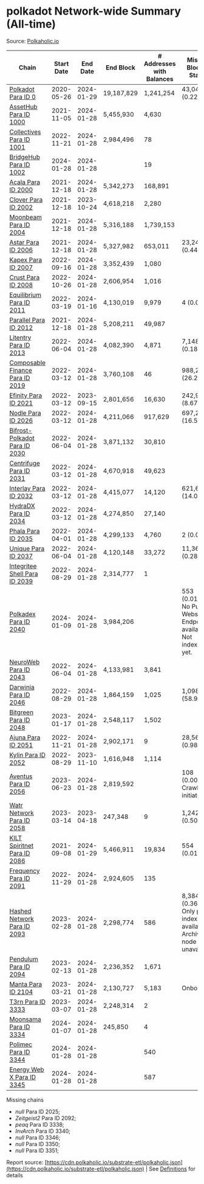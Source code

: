 # polkadot Network-wide Summary (All-time)

Source: [Polkaholic.io](https://polkaholic.io)


| Chain            | Start Date | End Date | End Block | # Addresses with Balances | Missing Blocks / Status |
| ---------------- | ---------- | ---------| --------- | ------------------------- | ----------------------- |
| [Polkadot Para ID 0](/polkadot/0-polkadot) | 2020-05-26 | 2024-01-29 | 19,187,829 |  1,241,254 | 43,042 (0.22%)  |
| [AssetHub Para ID 1000](/polkadot/1000-assethub) | 2021-11-05 | 2024-01-28 | 5,455,930 |  4,630 |    |
| [Collectives Para ID 1001](/polkadot/1001-collectives) | 2022-11-21 | 2024-01-28 | 2,984,496 |  78 |    |
| [BridgeHub Para ID 1002](/polkadot/1002-bridgehub) | 2024-01-28 | 2024-01-28 |  |  19 |    |
| [Acala Para ID 2000](/polkadot/2000-acala) | 2021-12-18 | 2024-01-28 | 5,342,273 |  168,891 |    |
| [Clover Para ID 2002](/polkadot/2002-clover) | 2021-12-18 | 2023-10-24 | 4,618,218 |  2,280 |    |
| [Moonbeam Para ID 2004](/polkadot/2004-moonbeam) | 2021-12-18 | 2024-01-28 | 5,316,188 |  1,739,153 |    |
| [Astar Para ID 2006](/polkadot/2006-astar) | 2021-12-18 | 2024-01-28 | 5,327,982 |  653,011 | 23,247 (0.44%)  |
| [Kapex Para ID 2007](/polkadot/2007-kapex) | 2022-09-16 | 2024-01-28 | 3,352,439 |  1,080 |    |
| [Crust Para ID 2008](/polkadot/2008-crust) | 2022-10-26 | 2024-01-28 | 2,606,954 |  1,016 |    |
| [Equilibrium Para ID 2011](/polkadot/2011-equilibrium) | 2022-03-19 | 2024-01-16 | 4,130,019 |  9,979 | 4 (0.00%)  |
| [Parallel Para ID 2012](/polkadot/2012-parallel) | 2021-12-18 | 2024-01-28 | 5,208,211 |  49,987 |    |
| [Litentry Para ID 2013](/polkadot/2013-litentry) | 2022-06-04 | 2024-01-28 | 4,082,390 |  4,871 | 7,148 (0.18%)  |
| [Composable Finance Para ID 2019](/polkadot/2019-composable) | 2022-03-12 | 2024-01-28 | 3,760,108 |  46 | 988,228 (26.28%)  |
| [Efinity Para ID 2021](/polkadot/2021-efinity) | 2022-03-12 | 2023-09-15 | 2,801,656 |  16,630 | 242,949 (8.67%)  |
| [Nodle Para ID 2026](/polkadot/2026-nodle) | 2022-03-12 | 2024-01-28 | 4,211,066 |  917,629 | 697,249 (16.56%)  |
| [Bifrost-Polkadot Para ID 2030](/polkadot/2030-bifrost) | 2022-06-04 | 2024-01-28 | 3,871,132 |  30,810 |    |
| [Centrifuge Para ID 2031](/polkadot/2031-centrifuge) | 2022-03-12 | 2024-01-28 | 4,670,918 |  49,623 |    |
| [Interlay Para ID 2032](/polkadot/2032-interlay) | 2022-03-12 | 2024-01-28 | 4,415,077 |  14,120 | 621,626 (14.08%)  |
| [HydraDX Para ID 2034](/polkadot/2034-hydradx) | 2022-03-12 | 2024-01-28 | 4,274,850 |  27,140 |    |
| [Phala Para ID 2035](/polkadot/2035-phala) | 2022-04-01 | 2024-01-28 | 4,299,133 |  4,760 | 2 (0.00%)  |
| [Unique Para ID 2037](/polkadot/2037-unique) | 2022-06-04 | 2024-01-28 | 4,120,148 |  33,272 | 11,364 (0.28%)  |
| [Integritee Shell Para ID 2039](/polkadot/2039-integritee) | 2022-08-29 | 2024-01-28 | 2,314,777 |  1 |    |
| [Polkadex Para ID 2040](/polkadot/2040-polkadex) | 2024-01-09 | 2024-01-28 | 3,984,206 |   | 553 (0.01%) No Public Websocket Endpoint available: Not indexing yet. |
| [NeuroWeb Para ID 2043](/polkadot/2043-neuroweb) | 2022-06-04 | 2024-01-28 | 4,133,981 |  3,841 |    |
| [Darwinia Para ID 2046](/polkadot/2046-darwinia) | 2022-08-29 | 2024-01-28 | 1,864,159 |  1,025 | 1,098,047 (58.90%)  |
| [Bitgreen Para ID 2048](/polkadot/2048-bitgreen) | 2023-01-17 | 2024-01-28 | 2,548,117 |  1,502 |    |
| [Ajuna Para ID 2051](/polkadot/2051-ajuna) | 2022-11-21 | 2024-01-28 | 2,902,171 |  9 | 28,565 (0.98%)  |
| [Kylin Para ID 2052](/polkadot/2052-kylin) | 2022-08-29 | 2023-11-10 | 1,616,948 |  1,114 |    |
| [Aventus Para ID 2056](/polkadot/2056-aventus) | 2023-06-23 | 2024-01-28 | 2,819,592 |   | 108 (0.00%) Crawling initiated |
| [Watr Network Para ID 2058](/polkadot/2058-watr) | 2023-03-14 | 2023-04-18 | 247,348 |  9 | 1,242 (0.50%)  |
| [KILT Spiritnet Para ID 2086](/polkadot/2086-kilt) | 2021-09-08 | 2024-01-29 | 5,466,911 |  19,834 | 554 (0.01%)  |
| [Frequency Para ID 2091](/polkadot/2091-frequency) | 2022-11-29 | 2024-01-28 | 2,924,605 |  135 |    |
| [Hashed Network Para ID 2093](/polkadot/2093-hashed) | 2023-02-28 | 2024-01-28 | 2,298,774 |  586 | 8,384 (0.36%) Only partial index available: Archive node unavailable |
| [Pendulum Para ID 2094](/polkadot/2094-pendulum) | 2023-02-13 | 2024-01-28 | 2,236,352 |  1,671 |    |
| [Manta Para ID 2104](/polkadot/2104-manta) | 2023-03-21 | 2024-01-28 | 2,130,727 |  5,183 |   Onboarding |
| [T3rn Para ID 3333](/polkadot/3333-t3rn) | 2023-03-07 | 2024-01-28 | 2,248,314 |  2 |    |
| [Moonsama Para ID 3334](/polkadot/3334-moonsama) | 2024-01-07 | 2024-01-28 | 245,850 |  4 |    |
| [Polimec Para ID 3344](/polkadot/3344-polimec) | 2024-01-28 | 2024-01-28 |  |  540 |    |
| [Energy Web X Para ID 3345](/polkadot/3345-energywebx) | 2024-01-28 | 2024-01-28 |  |  587 |    |

Missing chains


* *null* Para ID 2025; 
* *Zeitgeist2* Para ID 2092; 
* *peaq* Para ID 3338; 
* *InvArch* Para ID 3340; 
* *null* Para ID 3346; 
* *null* Para ID 3350; 
* *null* Para ID 3351; 

Report source: [https://cdn.polkaholic.io/substrate-etl/polkaholic.json](https://cdn.polkaholic.io/substrate-etl/polkaholic.json) | See [Definitions](/DEFINITIONS.md) for details
